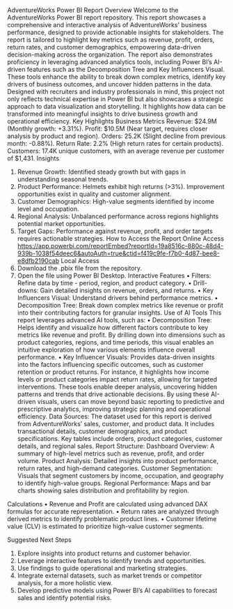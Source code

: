 AdventureWorks Power BI Report
Overview
Welcome to the AdventureWorks Power BI report repository. This report showcases a comprehensive and interactive analysis of AdventureWorks' business performance, designed to provide actionable insights for stakeholders. The report is tailored to highlight key metrics such as revenue, profit, orders, return rates, and customer demographics, empowering data-driven decision-making across the organization.
The report also demonstrates proficiency in leveraging advanced analytics tools, including Power BI’s AI-driven features such as the Decomposition Tree and Key Influencers Visual. These tools enhance the ability to break down complex metrics, identify key drivers of business outcomes, and uncover hidden patterns in the data.
Designed with recruiters and industry professionals in mind, this project not only reflects technical expertise in Power BI but also showcases a strategic approach to data visualization and storytelling. It highlights how data can be transformed into meaningful insights to drive business growth and operational efficiency.
Key Highlights
Business Metrics
Revenue: $24.9M (Monthly growth: +3.31%).
Profit: $10.5M (Near target, requires closer analysis by product and region).
Orders: 25.2K (Slight decline from previous month: -0.88%).
Return Rate: 2.2% (High return rates for certain products).
Customers: 17.4K unique customers, with an average revenue per customer of $1,431.
Insights
1.	Revenue Growth: Identified steady growth but with gaps in understanding seasonal trends.
2.	Product Performance: Helmets exhibit high returns (>3%). Improvement opportunities exist in quality and customer alignment.
3.	Customer Demographics: High-value segments identified by income level and occupation.
4.	Regional Analysis: Unbalanced performance across regions highlights potential market opportunities.
5.	Target Gaps: Performance against revenue, profit, and order targets requires actionable strategies.
How to Access the Report
Online Access
https://app.powerbi.com/reportEmbed?reportId=19a8516c-880c-48d4-939b-1038f54deec6&autoAuth=true&ctid=f419c9fe-f7b0-4d87-bee8-e8dfb2190cab
Local Access
1.	Download the .pbix file from the repository.
2.	Open the file using Power BI Desktop.
Interactive Features
•	Filters: Refine data by time - period, region, and product category.
•	Drill-downs: Gain detailed insights on revenue, orders, and returns.
•	Key Influencers Visual: Understand drivers behind performance metrics.
•	Decomposition Tree: Break down complex metrics like revenue or profit into their contributing factors for granular insights.
Use of AI Tools
This report leverages advanced AI tools, such as:
•	Decomposition Tree: Helps identify and visualize how different factors contribute to key metrics like revenue and profit. By drilling down into dimensions such as product categories, regions, and time periods, this visual enables an intuitive exploration of how various elements influence overall performance.
•	Key Influencer Visuals: Provides data-driven insights into the factors influencing specific outcomes, such as customer retention or product returns. For instance, it highlights how income levels or product categories impact return rates, allowing for targeted interventions.
These tools enable deeper analysis, uncovering hidden patterns and trends that drive actionable decisions. By using these AI-driven visuals, users can move beyond basic reporting to predictive and prescriptive analytics, improving strategic planning and operational efficiency.
Data Sources:
The dataset used for this report is derived from AdventureWorks’ sales, customer, and product data. It includes transactional details, customer demographics, and product specifications.
Key tables include orders, product categories, customer details, and regional sales.
Report Structure:
Dashboard Overview: A summary of high-level metrics such as revenue, profit, and order volume.
Product Analysis: Detailed insights into product performance, return rates, and high-demand categories.
Customer Segmentation: Visuals that segment customers by income, occupation, and geography to identify high-value groups.
Regional Performance: Maps and bar charts showing sales distribution and profitability by region.

Calculations
•	Revenue and Profit are calculated using advanced DAX formulas for accurate representation.
•	Return rates are analyzed through derived metrics to identify problematic product lines.
•	Customer lifetime value (CLV) is estimated to prioritize high-value customer segments.

Suggested Next Steps
1.	Explore insights into product returns and customer behavior.
2.	Leverage interactive features to identify trends and opportunities.
3.	Use findings to guide operational and marketing strategies.
4.	Integrate external datasets, such as market trends or competitor analysis, for a more holistic view.
5.	Develop predictive models using Power BI’s AI capabilities to forecast sales and identify potential risks.

